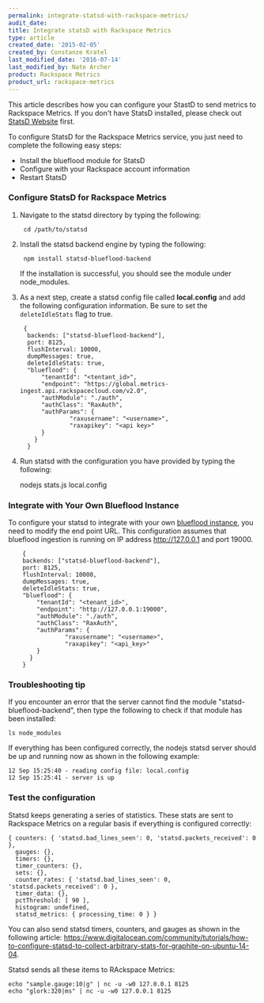 ```yaml
---
permalink: integrate-statsd-with-rackspace-metrics/
audit_date:
title: Integrate statsD with Rackspace Metrics
type: article
created_date: '2015-02-05'
created_by: Constanze Kratel
last_modified_date: '2016-07-14'
last_modified_by: Nate Archer
product: Rackspace Metrics
product_url: rackspace-metrics
---
```


This article describes how you can configure your StastD to send metrics to Rackspace Metrics. If you don't have StatsD installed, please check out [StatsD Website](https://github.com/etsy/statsd/blob/master/README.md) first.

To configure StatsD for the Rackspace Metrics service, you just need to complete the
following easy steps:

-   Install the blueflood module for StatsD
-   Configure with your Rackspace account information
-   Restart StatsD

### Configure StatsD for Rackspace Metrics

1. Navigate to the statsd directory by typing the following:

        cd /path/to/statsd

2. Install the statsd backend engine by typing the following:

        npm install statsd-blueflood-backend

      If the installation is successful, you should see the module under node_modules.

3. As a next step, create a statsd config file called **local.config** and add the following configuration information. Be sure to set the `deleteIdleStats` flag to true.

        {
         backends: ["statsd-blueflood-backend"],
         port: 8125,
         flushInterval: 10000,
         dumpMessages: true,
         deleteIdleStats: true,
         "blueflood": {
             "tenantId": "<tentant_id>",
             "endpoint": "https://global.metrics-ingest.api.rackspacecloud.com/v2.0",
             "authModule": "./auth",
             "authClass": "RaxAuth",
             "authParams": {
                     "raxusername": "<username>",
                     "raxapikey": "<api key>"
             }
           }
         }

4. Run statsd with the configuration you have provided by typing the following:

    nodejs stats.js local.config

### Integrate with Your Own Blueflood Instance

To configure your statsd to integrate with your own [blueflood instance](https://blueflood.io), you need to modify the end point URL.  This configuration assumes that blueflood ingestion is running on  IP address http://127.0.0.1 and port 19000.

        {
        backends: ["statsd-blueflood-backend"],
        port: 8125,
        flushInterval: 10000,
        dumpMessages: true,
        deleteIdleStats: true,
        "blueflood": {
            "tenantId": "<tenant_id>",
            "endpoint": "http://127.0.0.1:19000",
            "authModule": "./auth",
            "authClass": "RaxAuth",
            "authParams": {
                    "raxusername": "<username>",
                    "raxapikey": "<api_key>"
            }
          }
        }

### Troubleshooting tip

If you encounter an error that the server cannot find the
module "statsd-blueflood-backend", then type the following to check if that module has been installed:

    ls node_modules

If everything has been configured correctly, the nodejs statsd server should be up and running now as shown in the following example:

    12 Sep 15:25:40 - reading config file: local.config
    12 Sep 15:25:41 - server is up

### Test the configuration

 Statsd keeps generating a series of statistics. These stats are sent to Rackspace Metrics on a regular basis if everything is configured correctly:

    { counters: { 'statsd.bad_lines_seen': 0, 'statsd.packets_received': 0 },
      gauges: {},
      timers: {},
      timer_counters: {},
      sets: {},
      counter_rates: { 'statsd.bad_lines_seen': 0, 'statsd.packets_received': 0 },
      timer_data: {},
      pctThreshold: [ 90 ],
      histogram: undefined,
      statsd_metrics: { processing_time: 0 } }

You can also send statsd timers, counters, and gauges as shown in the
following article:
<https://www.digitalocean.com/community/tutorials/how-to-configure-statsd-to-collect-arbitrary-stats-for-graphite-on-ubuntu-14-04>.

Statsd sends all these items to RAckspace Metrics:

    echo "sample.gauge:10|g" | nc -u -w0 127.0.0.1 8125
    echo "glork:320|ms" | nc -u -w0 127.0.0.1 8125
